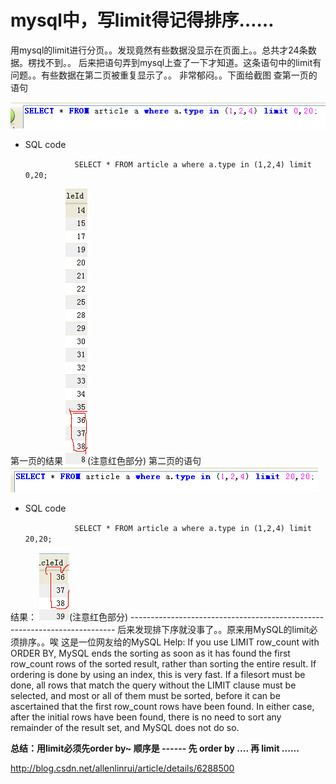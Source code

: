 # mysql中，写limit得记得排序……



用mysql的limit进行分页。。发现竟然有些数据没显示在页面上。。总共才24条数据。楞找不到。。 
后来把语句弄到mysql上查了一下才知道。这条语句中的limit有问题。。有些数据在第二页被重复显示了。。 
非常郁闷。。下面给截图 
查第一页的语句 

![img](./image-201710311740/o_mysql1.bmp) 

 

- SQL code

  `            SELECT * FROM article a where a.type in (1,2,4) limit 0,20;            `

第一页的结果 
![img](./image-201710311740/o_mysql2.bmp)(注意红色部分) 
第二页的语句 
![img](./image-201710311740/o_mysql3.bmp) 

- SQL code

  `            SELECT * FROM article a where a.type in (1,2,4) limit 20,20;            `

 

结果： 
![img](./image-201710311740/o_mysql4.bmp)(注意红色部分) 
\--------------------------------------------------------------------------
后来发现排下序就没事了。。原来用MySQL的limit必须排序。。唉
这是一位网友给的MySQL Help:
If you use LIMIT row_count with ORDER BY, MySQL ends the sorting as soon as it has found the first row_count rows of the sorted result, rather than sorting the entire result. If ordering is done by using an index, this is very fast. If a filesort must be done, all rows that match the query without the LIMIT clause must be selected, and most or all of them must be sorted, before it can be ascertained that the first row_count rows have been found. In either case, after the initial rows have been found, there is no need to sort any remainder of the result set, and MySQL does not do so.

 

**总结：用limit必须先order by~ 顺序是 ------  先 order by ....  再 limit ......**



http://blog.csdn.net/allenlinrui/article/details/6288500